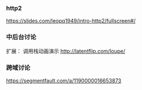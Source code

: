 

### http2
https://slides.com/leopq1949/intro-http2/fullscreen#/

### 中后台讨论

扩展： 调用栈动画演示 http://latentflip.com/loupe/

### 跨域讨论
https://segmentfault.com/a/1190000016653873
